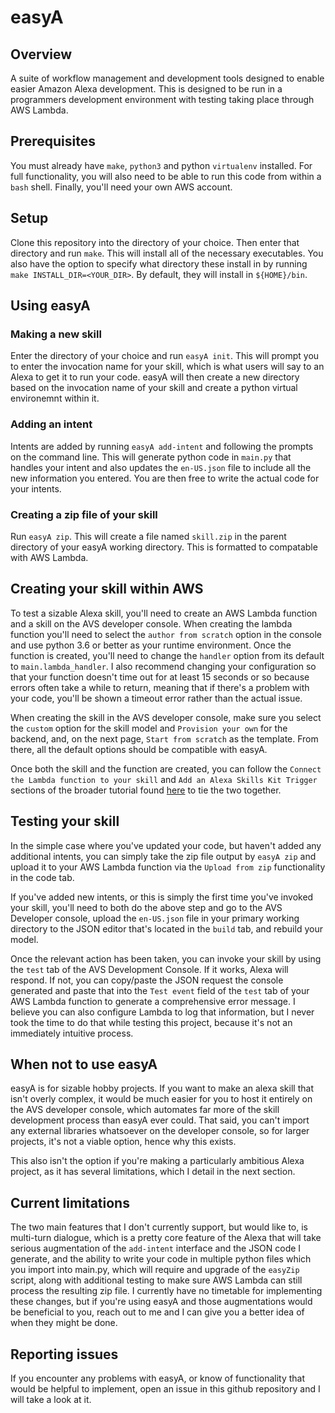 # easyA
## Overview
A suite of workflow management and development tools designed to enable easier Amazon Alexa development. This is designed to be run in a programmers development environment with testing taking place through AWS Lambda.

## Prerequisites
You must already have `make`, `python3` and python `virtualenv` installed. For full functionality, you will also need to be able to run this code from within a `bash` shell. Finally, you'll need your own AWS account.

## Setup
Clone this repository into the directory of your choice. Then enter that directory and run `make`. This will install all of the necessary executables. You also have the option to specify what directory these install in by running `make INSTALL_DIR=<YOUR_DIR>`. By default, they will install in `${HOME}/bin`.

## Using easyA
### Making a new skill
Enter the directory of your choice and run `easyA init`. This will prompt you to enter the invocation name for your skill, which is what users will say to an Alexa to get it to run your code. easyA will then create a new directory based on the invocation name of your skill and create a python virtual environemnt within it.

### Adding an intent
Intents are added by running `easyA add-intent` and following the prompts on the command line. This will generate python code in `main.py` that handles your intent and also updates the `en-US.json` file to include all the new information you entered. You are then free to write the actual code for your intents.

### Creating a zip file of your skill
Run `easyA zip`. This will create a file named `skill.zip` in the parent directory of your easyA working directory. This is formatted to compatable with AWS Lambda.

## Creating your skill within AWS
To test a sizable Alexa skill, you'll need to create an AWS Lambda function and a skill on the AVS developer console. When creating the lambda function you'll need to select the `author from scratch` option in the console and use python 3.6 or better as your runtime environment. Once the function is created, you'll need to change the `handler` option from its default to `main.lambda_handler`. I also recommend changing your configuration so that your function doesn't time out for at least 15 seconds or so because errors often take a while to return, meaning that if there's a problem with your code, you'll be shown a timeout error rather than the actual issue.

When creating the skill in the AVS developer console, make sure you select the `custom` option for the skill model and `Provision your own` for the backend, and, on the next page, `Start from scratch` as the template. From there, all the default options should be compatible with easyA.

Once both the skill and the function are created, you can follow the `Connect the Lambda function to your skill` and `Add an Alexa Skills Kit Trigger` sections of the broader tutorial found [here](https://developer.amazon.com/en-US/docs/alexa/custom-skills/host-a-custom-skill-as-an-aws-lambda-function.html) to tie the two together.

## Testing your skill
In the simple case where you've updated your code, but haven't added any additional intents, you can simply take the zip file output by `easyA zip` and upload it to your AWS Lambda function via the `Upload from zip` functionality in the code tab.

If you've added new intents, or this is simply the first time you've invoked your skill, you'll need to both do the above step and go to the AVS Developer console, upload the `en-US.json` file in your primary working directory to the JSON editor that's located in the `build` tab, and rebuild your model.

Once the relevant action has been taken, you can invoke your skill by using the `test` tab of the AVS Development Console. If it works, Alexa will respond. If not, you can copy/paste the JSON request the console generated and paste that into the `Test event` field of the `test` tab of your AWS Lambda function to generate a comprehensive error message. I believe you can also configure Lambda to log that information, but I never took the time to do that while testing this project, because it's not an immediately intuitive process.

## When not to use easyA
easyA is for sizable hobby projects. If you want to make an alexa skill that isn't overly complex, it would be much easier for you to host it entirely on the AVS developer console, which automates far more of the skill development process than easyA ever could. That said, you can't import any external libraries whatsoever on the developer console, so for larger projects, it's not a viable option, hence why this exists.

This also isn't the option if you're making a particularly ambitious Alexa project, as it has several limitations, which I detail in the next section.

## Current limitations
The two main features that I don't currently support, but would like to, is multi-turn dialogue, which is a pretty core feature of the Alexa that will take serious augmentation of the `add-intent` interface and the JSON code I generate, and the ability to write your code in multiple python files which you import into main.py, which will require and upgrade of the `easyZip` script, along with additional testing to make sure AWS Lambda can still process the resulting zip file. I currently have no timetable for implementing these changes, but if you're using easyA and those augmentations would be beneficial to you, reach out to me and I can give you a better idea of when they might be done.

## Reporting issues
If you encounter any problems with easyA, or know of functionality that would be helpful to implement, open an issue in this github repository and I will take a look at it.
